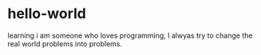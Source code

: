 # hello-world
learning
i am someone who loves programming, I alwyas try to change the real world problems into problems.
